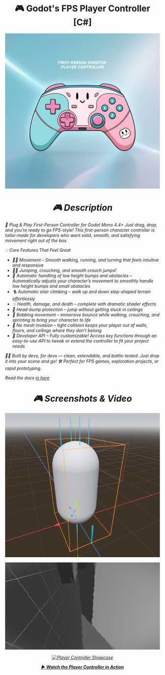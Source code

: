 <h1 align="center">
  🎮 Godot's FPS Player Controller [C#]</h1> <p align="center"> <em>

<p align="center"> <img src="/media/player-controller-logo.png" alt="Player Controller Logo" width="550"/> </p> <h1 align="center">
  🎮 Description</h1> <p align="center"> <em>

🚀 Plug & Play First-Person Controller for Godot Mono 4.4+
Just drag, drop, and you're ready to go FPS-style! This first-person character controller is tailor-made for developers who want solid, smooth, and satisfying movement right out of the box.

💡 Core Features That Feel Great

* 🏃‍♂️ Movement – Smooth walking, running, and turning that feels intuitive and responsive
* 🧍‍♂️ Jumping, crouching, and smooth crouch jumps!
* 🔧 Automatic handling of low height bumps and obstacles – Automatically adjusts your character’s movement to smoothly handle low height bumps and small obstacles
* 🪜 Automatic stair climbing – walk up and down step-shaped terrain effortlessly
* 💥 Health, damage, and death – complete with dramatic shader effects
* 🤸 Head-bump protection – jump without getting stuck in ceilings
* 🎢 Bobbing movement – immersive bounce while walking, crouching, and sprinting to bring your character to life
* 🚫 No mesh invasion – tight collision keeps your player out of walls, floors, and ceilings where they don’t belong
* 🔧 Developer API – Fully customizable! Access key functions through an easy-to-use API to tweak or extend the controller to fit your project needs  

👨‍💻 Built by devs, for devs — clean, extendable, and battle-tested. Just drop it into your scene and go! 🛠️
Perfect for FPS games, exploration projects, or rapid prototyping.  

Read the docs [in here](https://polarbears-studio.github.io/player-controller/ )

<h1 align="center">
  🎮 Screenshots & Video </h1> <p align="center"> <em>

  <p align="center"> <img src="/media/player-controller-scene.png" alt="Player Controller Logo" width="550"/> </p>
    
<p align="center"> <img src="/media/demo-death.png" alt="Player Controller Logo" width="550"/> </p>

<p align="center"> <a href="https://youtu.be/JhfxxH4JjJk" target="_blank"> <img src="https://img.youtube.com/vi/JhfxxH4JjJk/maxresdefault.jpg" alt="Player Controller Showcase" width="600"/> </a> </p> <p align="center"> <a href="https://youtu.be/JhfxxH4JjJk" target="_blank"><strong>▶ Watch the Player Controller in Action</strong></a> </p>
